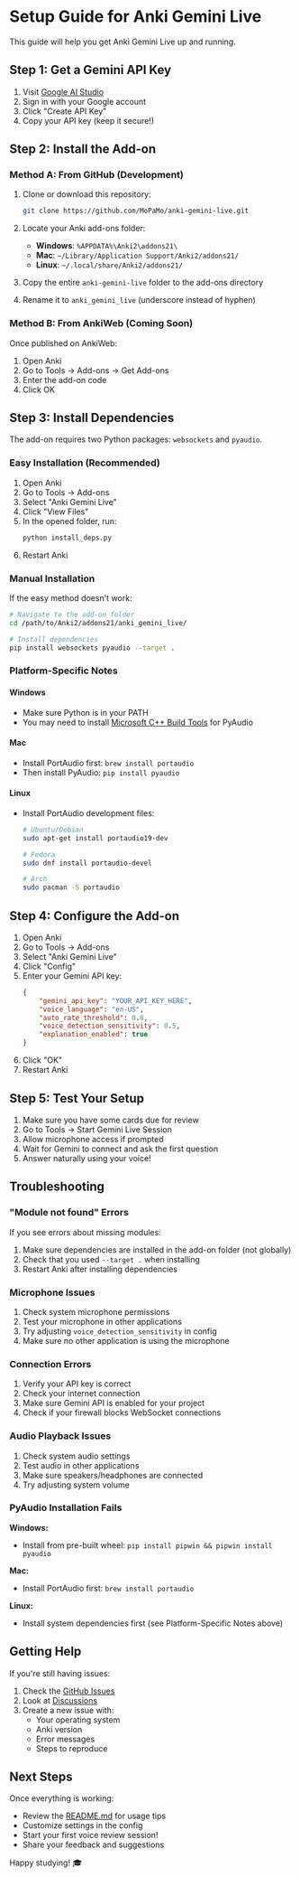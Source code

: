 # Setup Guide for Anki Gemini Live

This guide will help you get Anki Gemini Live up and running.

## Step 1: Get a Gemini API Key

1. Visit [Google AI Studio](https://makersuite.google.com/app/apikey)
2. Sign in with your Google account
3. Click "Create API Key"
4. Copy your API key (keep it secure!)

## Step 2: Install the Add-on

### Method A: From GitHub (Development)

1. Clone or download this repository:
   ```bash
   git clone https://github.com/MoPaMo/anki-gemini-live.git
   ```

2. Locate your Anki add-ons folder:
   - **Windows**: `%APPDATA%\Anki2\addons21\`
   - **Mac**: `~/Library/Application Support/Anki2/addons21/`
   - **Linux**: `~/.local/share/Anki2/addons21/`

3. Copy the entire `anki-gemini-live` folder to the add-ons directory

4. Rename it to `anki_gemini_live` (underscore instead of hyphen)

### Method B: From AnkiWeb (Coming Soon)

Once published on AnkiWeb:
1. Open Anki
2. Go to Tools → Add-ons → Get Add-ons
3. Enter the add-on code
4. Click OK

## Step 3: Install Dependencies

The add-on requires two Python packages: `websockets` and `pyaudio`.

### Easy Installation (Recommended)

1. Open Anki
2. Go to Tools → Add-ons
3. Select "Anki Gemini Live"
4. Click "View Files"
5. In the opened folder, run:
   ```bash
   python install_deps.py
   ```
6. Restart Anki

### Manual Installation

If the easy method doesn't work:

```bash
# Navigate to the add-on folder
cd /path/to/Anki2/addons21/anki_gemini_live/

# Install dependencies
pip install websockets pyaudio --target .
```

### Platform-Specific Notes

#### Windows
- Make sure Python is in your PATH
- You may need to install [Microsoft C++ Build Tools](https://visualstudio.microsoft.com/visual-cpp-build-tools/) for PyAudio

#### Mac
- Install PortAudio first: `brew install portaudio`
- Then install PyAudio: `pip install pyaudio`

#### Linux
- Install PortAudio development files:
  ```bash
  # Ubuntu/Debian
  sudo apt-get install portaudio19-dev
  
  # Fedora
  sudo dnf install portaudio-devel
  
  # Arch
  sudo pacman -S portaudio
  ```

## Step 4: Configure the Add-on

1. Open Anki
2. Go to Tools → Add-ons
3. Select "Anki Gemini Live"
4. Click "Config"
5. Enter your Gemini API key:
   ```json
   {
       "gemini_api_key": "YOUR_API_KEY_HERE",
       "voice_language": "en-US",
       "auto_rate_threshold": 0.8,
       "voice_detection_sensitivity": 0.5,
       "explanation_enabled": true
   }
   ```
6. Click "OK"
7. Restart Anki

## Step 5: Test Your Setup

1. Make sure you have some cards due for review
2. Go to Tools → Start Gemini Live Session
3. Allow microphone access if prompted
4. Wait for Gemini to connect and ask the first question
5. Answer naturally using your voice!

## Troubleshooting

### "Module not found" Errors

If you see errors about missing modules:
1. Make sure dependencies are installed in the add-on folder (not globally)
2. Check that you used `--target .` when installing
3. Restart Anki after installing dependencies

### Microphone Issues

1. Check system microphone permissions
2. Test your microphone in other applications
3. Try adjusting `voice_detection_sensitivity` in config
4. Make sure no other application is using the microphone

### Connection Errors

1. Verify your API key is correct
2. Check your internet connection
3. Make sure Gemini API is enabled for your project
4. Check if your firewall blocks WebSocket connections

### Audio Playback Issues

1. Check system audio settings
2. Test audio in other applications
3. Make sure speakers/headphones are connected
4. Try adjusting system volume

### PyAudio Installation Fails

**Windows:**
- Install from pre-built wheel: `pip install pipwin && pipwin install pyaudio`

**Mac:**
- Install PortAudio first: `brew install portaudio`

**Linux:**
- Install system dependencies first (see Platform-Specific Notes above)

## Getting Help

If you're still having issues:

1. Check the [GitHub Issues](https://github.com/MoPaMo/anki-gemini-live/issues)
2. Look at [Discussions](https://github.com/MoPaMo/anki-gemini-live/discussions)
3. Create a new issue with:
   - Your operating system
   - Anki version
   - Error messages
   - Steps to reproduce

## Next Steps

Once everything is working:

- Review the [README.md](README.md) for usage tips
- Customize settings in the config
- Start your first voice review session!
- Share your feedback and suggestions

Happy studying! 🎓
